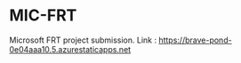 # MIC-FRT
Microsoft FRT project submission.
Link : https://brave-pond-0e04aaa10.5.azurestaticapps.net
